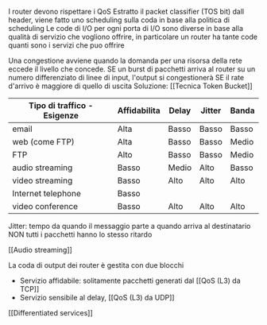 I router devono rispettare i QoS
Estratto il packet classifier (TOS bit) dall header, viene fatto uno scheduling sulla coda in base alla politica di scheduling
Le code di I/O per ogni porta di I/O sono diverse in base alla qualità di servizio che vogliono offrire, in particolare un router ha tante code quanti sono i servizi che puo offrire

Una congestione avviene quando la domanda per una risorsa della rete eccede il livello che concede.
SE un burst di pacchetti arriva al router su un numero differenziato di linee di input, l'output si congestionerà SE il rate d'arrivo è maggiore di quello di uscita
Soluzione: [[Tecnica Token Bucket]]

| Tipo di traffico - Esigenze  | Affidabilita | Delay | Jitter | Banda |
| ------------------ | ------------ | ----- | ------ | ----- |
| email              | Alta         | Basso | Basso  | Basso |
| web (come FTP)     | Alta         | Basso | Basso  | Medio |
| FTP                | Alto         | Basso | Basso  | Medio |
| audio streaming    | Basso        | Medio | Alto   | Basso |
| video streaming    | Basso        | Alto      | Alto       | Alto      |
| Internet telephone | Basso        |       |        |       |
| video conference   | Basso        | Alto      | Alto       | Alto      |

Jitter: tempo da quando il messaggio parte a quando arriva al destinatario
NON tutti i pacchetti hanno lo stesso ritardo

[[Audio streaming]]

La coda di output dei router è gestita con due blocchi
- Servizio affidabile: solitamente pacchetti generati dal [[QoS (L3) da TCP]]
- Servizio sensibile al delay, [[QoS (L3) da UDP]]

[[Differentiated services]]